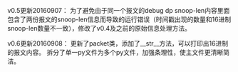 
v0.5更新20160907：
为了避免由于同一个报文的debug dp snoop-len内容里面包含了两份报文的snoop-len信息而导致的运行错误（时间戳出现的数量和16进制snoop-len数量不一致），修改了v0.4及之前的原始信息处理方法。


v0.6更新20160908：
更新了packet类，添加了__str__方法，可以打印出16进制的报文内容。
拆分了单一py文件为多个py文件，加强条理性，使主文件更清晰简洁。
